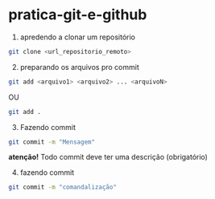 # pratica-git-e-github

1. apredendo a clonar um repositório 

```bash
git clone <url_repositorio_remoto>
```

2. preparando os arquivos pro commit 

```bash
git add <arquivo1> <arquivo2> ... <arquivoN>
```
OU
```bash
git add .
``` 

3. Fazendo commit 

```bash
git commit -m "Mensagem"
```

**atenção!** Todo commit deve ter uma descrição (obrigatório)

4. fazendo commit 
``` bash 
git commit -m "comandalização"
```
